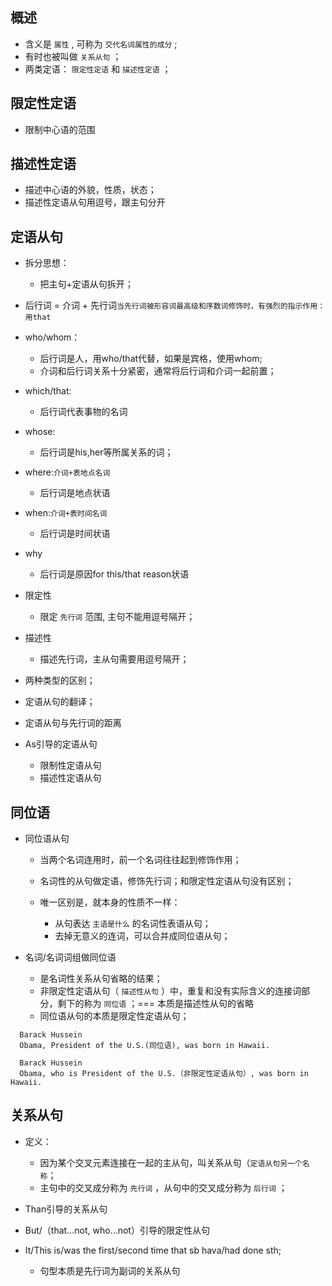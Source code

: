 ## 概述

* 含义是 `属性` , 可称为 `交代名词属性的成分` ; 
* 有时也被叫做 `关系从句` ；
* 两类定语： `限定性定语` 和 `描述性定语` ；

## 限定性定语

* 限制中心语的范围

## 描述性定语

* 描述中心语的外貌，性质，状态；
* 描述性定语从句用逗号，跟主句分开

## 定语从句

* 拆分思想：
  + 把主句+定语从句拆开； 

* 后行词 = 介词 + 先行词`当先行词被形容词最高级和序数词修饰时，有强烈的指示作用：用that`

* who/whom： 
  - 后行词是人，用who/that代替，如果是宾格，使用whom;
  - 介词和后行词关系十分紧密，通常将后行词和介词一起前置；

* which/that:
  - 后行词代表事物的名词

* whose:
  - 后行词是his,her等所属关系的词；

* where:`介词+表地点名词`
  - 后行词是地点状语

* when:`介词+表时间名词`
  - 后行词是时间状语

* why
  - 后行词是原因for this/that reason状语

* 限定性
  + 限定 `先行词` 范围, 主句不能用逗号隔开；

* 描述性
  + 描述先行词，主从句需要用逗号隔开；

* 两种类型的区别；

* 定语从句的翻译；

* 定语从句与先行词的距离

* As引导的定语从句
  + 限制性定语从句
  + 描述性定语从句

## 同位语

* 同位语从句
  + 当两个名词连用时，前一个名词往往起到修饰作用；
  + 名词性的从句做定语，修饰先行词；和限定性定语从句没有区别；
  + 唯一区别是，就本身的性质不一样：

     - 从句表达 `主语是什么` 的名词性表语从句；
     - 去掉无意义的连词，可以合并成同位语从句；

* 名词/名词词组做同位语
  + 是名词性关系从句省略的结果；
  + 非限定性定语从句（ `描述性从句` ）中，重复和没有实际含义的连接词部分，剩下的称为 `同位语` ；=== 本质是描述性从句的省略
  + 同位语从句的本质是限定性定语从句；

``` 
  Barack Hussein
  Obama, President of the U.S.(同位语), was born in Hawaii.

  Barack Hussein
  Obama, who is President of the U.S.（非限定性定语从句）, was born in Hawaii.
```

## 关系从句

* 定义：
  + 因为某个交叉元素连接在一起的主从句，叫关系从句（`定语从句另一个名称`；
  + 主句中的交叉成分称为 `先行词` ，从句中的交叉成分称为 `后行词` ；

* Than引导的关系从句

* But/（that...not, who...not）引导的限定性从句

* It/This is/was the first/second time that sb hava/had done sth; 
  + 句型本质是先行词为副词的关系从句
